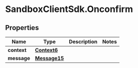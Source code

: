 # SandboxClientSdk.Onconfirm

## Properties
Name | Type | Description | Notes
------------ | ------------- | ------------- | -------------
**context** | [**Context6**](Context6.md) |  | 
**message** | [**Message15**](Message15.md) |  | 
